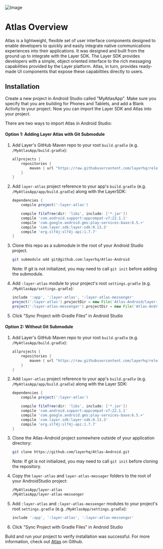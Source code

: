 ![Image](https://github.com/layerhq/Atlas-Android/blob/master/assets/atlas-github-header.png)

# Atlas Overview
Atlas is a lightweight, flexible set of user interface components designed to enable developers to quickly and easily integrate native communications experiences into their applications. It was designed and built from the ground up to integrate with the Layer SDK. The Layer SDK provides developers with a simple, object oriented interface to the rich messaging capabilities provided by the Layer platform. Atlas, in turn, provides ready-made UI components that expose these capabilities directly to users.

## Installation

Create a new project in Android Studio called "MyAtlasApp". Make sure you specify that you are building for Phones and Tablets, and add a Blank Activity to your project. Now you can import the Layer SDK and Atlas into your project.

There are two ways to import Atlas in Android Studio:

#### Option 1: Adding Layer Atlas with Git Submodule
1. Add Layer's GitHub Maven repo to your root `build.gradle` (e.g. `/MyAtlasApp/build.gradle`):

    ``` groovy
    allprojects {
        repositories {
            maven { url "https://raw.githubusercontent.com/layerhq/releases-android/master/releases/" }
        }
    }
    ```

2. Add `layer-atlas` project reference to your app's `build.gradle` (e.g. `/MyAtlasApp/app/build.gradle`) along with the LayerSDK:

    ``` groovy
    dependencies {
        compile project(':layer-atlas')

        compile fileTree(dir: 'libs', include: ['*.jar'])
        compile 'com.android.support:appcompat-v7:22.1.1'
        compile 'com.google.android.gms:play-services-base:6.5.+'
        compile 'com.layer.sdk:layer-sdk:0.13.3'
        compile 'org.slf4j:slf4j-api:1.7.7'
    }
    ```

3. Clone this repo as a submodule in the root of your Android Studio project.

    ``` sh
    git submodule add git@github.com:layerhq/Atlas-Android
    ```

    Note: If git is not initialized, you may need to call `git init` before adding the submodule.

4. Add `:layer-atlas` module to your project's root `settings.gradle` (e.g. `/MyAtlasApp/settings.gradle`):

    ``` groovy
    include ':app', ':layer-atlas', ':layer-atlas-messenger'
    project(':layer-atlas').projectDir = new File('Atlas-Android/layer-atlas')
    project(':layer-atlas-messenger').projectDir = new File('Atlas-Android/layer-atlas-messenger')
    ```

5. Click "Sync Project with Gradle Files" in Android Studio

#### Option 2: Without Git Submodule
1. Add Layer's GitHub Maven repo to your root `build.gradle` (e.g. `/MyAtlasApp/build.gradle`):

    ``` groovy
    allprojects {
        repositories {
            maven { url "https://raw.githubusercontent.com/layerhq/releases-android/master/releases/" }
        }
    }
    ```

2. Add `layer-atlas` project reference to your app's `build.gradle` (e.g. `/MyAtlasApp/app/build.gradle`) along with the Layer SDK:

    ``` groovy
    dependencies {
        compile project(':layer-atlas')

        compile fileTree(dir: 'libs', include: ['*.jar'])
        compile 'com.android.support:appcompat-v7:22.1.1'
        compile 'com.google.android.gms:play-services-base:6.5.+'
        compile 'com.layer.sdk:layer-sdk:0.13.3'
        compile 'org.slf4j:slf4j-api:1.7.7'
    }
    ```

3. Clone the Atlas-Android project somewhere outside of your application directory:

    ``` sh
    git clone https://github.com/layerhq/Atlas-Android.git
    ```
    Note: If git is not initialized, you may need to call `git init` before cloning the repository.

4. Copy the `layer-atlas` and `layer-atlas-messager` folders to the root of your AndroidStudio project:

    ``` sh
    /MyAtlasApp/layer-atlas
    /MyAtlasApp/layer-atlas-messenger
    ```

5. Add `:layer-atlas` and `:layer-atlas-messenger` modules to your project's root `settings.gradle` (e.g. `/MyAtlasApp/settings.gradle`):

    ``` groovy
    include ':app', ':layer-atlas', ':layer-atlas-messenger'
    ```

6. Click "Sync Project with Gradle Files" in Android Studio

Build and run your project to verify installation was successful.
For more information, check out [Atlas](https://github.com/layerhq/Atlas-Android) on Github.
